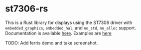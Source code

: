 # st7306-rs

This is a Rust library for displays using the ST7306 driver with `embedded_graphics`, `embedded_hal`, and `no_std`, `no_alloc` support. Documentation is available [here](https://docs.rs/st7306).
Examples are [here](https://github.com/FrameworkComputer/inputmodule-rs)

TODO: Add ferris demo and take screenshot.
